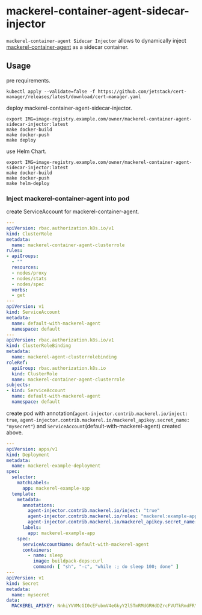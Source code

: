 # mackerel-container-agent-sidecar-injector

`mackerel-container-agent Sidecar Injector` allows to dynamically inject [mackerel-container-agent](https://github.com/mackerelio/mackerel-container-agent) as a sidecar container.

## Usage

pre requirements.

```console
kubectl apply --validate=false -f https://github.com/jetstack/cert-manager/releases/latest/download/cert-manager.yaml
```

deploy mackerel-container-agent-sidecar-injector.

```console
export IMG=image-registry.example.com/owner/mackerel-container-agent-sidecar-injector:latest
make docker-build
make docker-push
make deploy
```

use Helm Chart.

```console
export IMG=image-registry.example.com/owner/mackerel-container-agent-sidecar-injector:latest
make docker-build
make docker-push
make helm-deploy
```

### Inject mackerel-container-agent into pod

create ServiceAccount for mackerel-container-agent.

```yaml
---
apiVersion: rbac.authorization.k8s.io/v1
kind: ClusterRole
metadata:
  name: mackerel-container-agent-clusterrole
rules:
- apiGroups:
  - ""
  resources:
  - nodes/proxy
  - nodes/stats
  - nodes/spec
  verbs:
  - get
---
apiVersion: v1
kind: ServiceAccount
metadata:
  name: default-with-mackerel-agent
  namespace: default
---
apiVersion: rbac.authorization.k8s.io/v1
kind: ClusterRoleBinding
metadata:
  name: mackerel-agent-clusterrolebinding
roleRef:
  apiGroup: rbac.authorization.k8s.io
  kind: ClusterRole
  name: mackerel-container-agent-clusterrole
subjects:
- kind: ServiceAccount
  name: default-with-mackerel-agent
  namespace: default
```

create pod with annotation(`agent-injector.contrib.mackerel.io/inject: true`, `agent-injector.contrib.mackerel.io/mackerel_apikey.secret_name: "mysecret"`) and `ServiceAccount`(default-with-mackerel-agent) created above.

```yaml
---
apiVersion: apps/v1
kind: Deployment
metadata:
  name: mackerel-example-deployment
spec:
  selector:
    matchLabels:
      app: mackerel-example-app
  template:
    metadata:
      annotations:
        agent-injector.contrib.mackerel.io/inject: "true"
        agent-injector.contrib.mackerel.io/roles: "mackerel:example-app"
        agent-injector.contrib.mackerel.io/mackerel_apikey.secret_name: "mysecret"
      labels:
        app: mackerel-example-app
    spec:
      serviceAccountName: default-with-mackerel-agent
      containers:
        - name: sleep
          image: buildpack-deps:curl
          command: [ "sh", "-c", "while :; do sleep 100; done" ]
---
apiVersion: v1
kind: Secret
metadata:
  name: mysecret
data:
  MACKEREL_APIKEY: NnhiYVVMcGI0cEFubmV4eGkyY2l5TmRMdGRHdDZrcFVUTkRmdFRYUFlhYWE=
```
